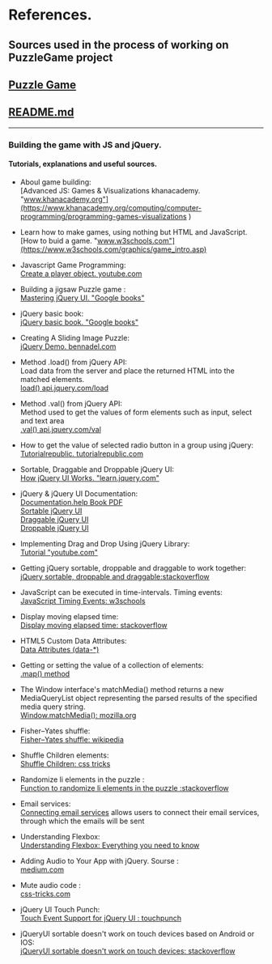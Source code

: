 # References.

## Sources used in the process of working on PuzzleGame project

## [Puzzle Game](https://annadk.github.io/PuzzleGame/)

## [README.md](https://github.com/AnnaDK/Milestone-2/blob/54c24d6c2bfaab200439a4cbd6cfd7ac637eccfc/README.md)

***************************
 ### Building the game with JS and jQuery.
 #### Tutorials, explanations and useful sources.
 * Aboul game building:<br>
 [Advanced JS: Games & Visualizations khanacademy. "www.khanacademy.org"](https://www.khanacademy.org/computing/computer-programming/programming-games-visualizations )
 
 * Learn how to make games, using nothing but HTML and JavaScript.<br>
 [How to buid a game. "www.w3schools.com"](https://www.w3schools.com/graphics/game_intro.asp)
 
 * Javascript Game Programming:<br>
 [Create a player object. youtube.com](https://www.youtube.com/watch?v=O6mWO4VTE2M)
 
 * Building a jigsaw Puzzle game :<br>
 [Mastering jQuery UI. "Google books"](https://books.google.nl/books?id=nFjTBgAAQBAJ&pg=PA24&dq=jQuery+puzzle&hl=en&sa=X&ved=0ahUKEwiR6c_4y4jpAhVNLewKHY9mA_kQ6AEIKDAA#v=onepage&q=jQuery%20puzzle&f=false)
 
 * jQuery basic book:<br>
 [jQuery basic book. "Google books"](https://books.google.nl/books?id=DYV7AgAAQBAJ&pg=PA47&lpg=PA47&dq=$(+%22%3Cli+class%3D%5C%22new%5C%22%3Enew+list+item%3C/li%3E%22+);&source=bl&ots=PgMR_wxbC0&sig=ACfU3U0plp9UUHnypWnKRzjl4isDb5Extg&hl=en&sa=X&ved=2ahUKEwi30a713PboAhVRzqQKHYMqDWYQ6AEwAHoECAwQKQ#v=onepage&q&f=false)
 
 * Creating A Sliding Image Puzzle:<br>
 [jQuery Demo. bennadel.com](https://www.bennadel.com/blog/1009-jquery-demo-creating-a-sliding-image-puzzle-plug-in.htm)
 
 * Method .load() from jQuery API:<br>
   Load data from the server and place the returned HTML into the matched elements.<br>
 [load() api.jquery.com/load](https://api.jquery.com/load/)
 
 * Method .val() from jQuery API:<br>
   Method used to get the values of form elements such as input, select and text area<br>
   [.val() api.jquery.com/val](https://api.jquery.com/val/#val)
 
 * How to get the value of selected radio button in a group using jQuery:<br>
 [Tutorialrepublic. tutorialrepublic.com](https://www.tutorialrepublic.com/faq/how-to-get-the-value-of-selected-radio-button-using-jquery.php)

 * Sortable, Draggable and Droppable jQuery UI:<br>
 [How jQuery UI Works. "learn.jquery.com"](https://learn.jquery.com/jquery-ui/how-jquery-ui-works/)

 * jQuery & jQuery UI Documentation:<br>
 [Documentation.help  Book PDF](https://documentation.help/jQuery-UI/documentation.pdf)<br>
 [Sortable jQuery UI](https://jqueryui.com/sortable/)<br>
 [Draggable jQuery UI](https://jqueryui.com/draggable/)<br>
 [Droppable jQuery UI](https://jqueryui.com/droppable/)<br>

 * Implementing Drag and Drop Using jQuery Library:<br>
 [Tutorial "youtube.com"](https://www.youtube.com/watch?v=peWrZD0meTs)

 * Getting jQuery sortable, droppable and draggable to work together: <br>
 [jQuery sortable, droppable and draggable:stackoverflow ](https://stackoverflow.com/questions/5794574/getting-jquery-sortable-droppable-and-draggable-to-work-together)

 * JavaScript can be executed in time-intervals. Timing events: <br>
 [JavaScript Timing Events: w3schools ](https://www.w3schools.com/js/js_timing.asp)

 * Display moving elapsed time:<br>
 [Display moving elapsed time: stackoverflow](https://stackoverflow.com/questions/3528425/how-to-display-moving-elapsed-time-in-jquery)

 * HTML5 Custom Data Attributes:<br>
 [ Data Attributes (data-*)](http://html5doctor.com/html5-custom-data-attributes/)

 * Getting or setting the value of a collection of elements:<br>
 [.map() method](https://api.jquery.com/map/)
 
 * The Window interface's matchMedia() method returns a new MediaQueryList object representing the parsed results of the specified media query string. <br>
 [Window.matchMedia(): mozilla.org](https://developer.mozilla.org/en-US/docs/Web/API/Window/matchMedia)

 * Fisher–Yates shuffle:<br>
 [Fisher–Yates shuffle: wikipedia](https://en.wikipedia.org/wiki/Fisher%E2%80%93Yates_shuffle*/)

 * Shuffle Children elements:<br>
 [Shuffle Children: css tricks](https://css-tricks.com/snippets/jquery/shuffle-children/)

 * Randomize li elements in the puzzle :<br>
 [Function to randomize li elements in the puzzle :stackoverflow](https://stackoverflow.com/questions/7070054/javascript-shuffle-html-list-element-order/39492527#39492527)
 
 * Email services:<br>
 [Connecting email services](https://www.emailjs.com/docs/user-guide/connecting-email-services/) allows users to connect their email services, through which the emails will be sent

 * Understanding Flexbox:<br>
 [Understanding Flexbox: Everything you need to know](https://www.freecodecamp.org/news/understanding-flexbox-everything-you-need-to-know-b4013d4dc9af/)

 * Adding Audio to Your App with jQuery. Sourse :<br>
 [medium.com](https://medium.com/@ericschwartz7/adding-audio-to-your-app-with-jquery-fa96b99dfa97)
 
 * Mute audio code : <br>
 [css-tricks.com](https://css-tricks.com/forums/topic/mute-unmute-sounds-on-website/)

 * jQuery UI Touch Punch: <br>
 [Touch Event Support for jQuery UI : touchpunch](http://touchpunch.furf.com/)

 * jQueryUI sortable doesn't work on touch devices based on Android or IOS:<br>
 [jQueryUI sortable doesn't work on touch devices: stackoverflow](https://stackoverflow.com/questions/6745098/jquery-ui-sortable-doesnt-work-on-touch-devices-based-on-android-or-ios)
